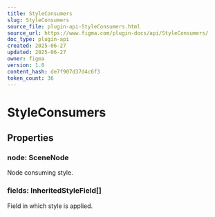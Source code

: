 ```yaml
---
title: StyleConsumers
slug: StyleConsumers
source_file: plugin-api-StyleConsumers.html
source_url: https://www.figma.com/plugin-docs/api/StyleConsumers/
doc_type: plugin-api
created: 2025-06-27
updated: 2025-06-27
owner: figma
version: 1.0
content_hash: de7f907d37d4c6f3
token_count: 36
---
```

# StyleConsumers

## Properties

### node: SceneNode

Node consuming style.

### fields: InheritedStyleField[]

Field in which style is applied.